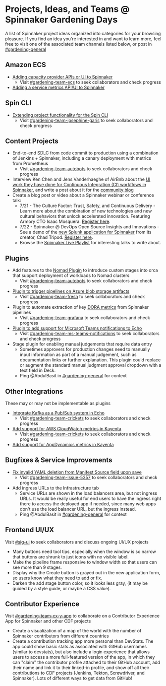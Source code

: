 # Projects, Ideas, and Teams @ Spinnaker Gardening Days

A list of Spinnaker project ideas organized into categories for your browsing pleasure. If you find an idea you're interested in and want to learn more, feel free to visit one of the associated team channels listed below, or post in [#gardening-general](https://spinnakerteam.slack.com/archives/CV4A90DPF)

## Amazon ECS
- [Adding capacity provider APIs or UI to Spinnaker](https://github.com/spinnaker/spinnaker/issues/5400#issuecomment-657258812)
  - Visit [#gardening-team-ecs](https://spinnakerteam.slack.com/archives/C017W527480) to seek collaborators and check progress
- [Adding a service metrics API/UI to Spinnaker](https://github.com/spinnaker/spinnaker/issues/5605#issuecomment-656920886)

## Spin CLI
- [Extending project functionality for the Spin CLI](https://trello.com/b/TZEErakm/extending-project-functionality-for-the-spin-cli)
  - Visit [#gardening-team-josephine-garis](https://spinnakerteam.slack.com/archives/C016P8K15AB) to seek collaborators and check progress

## Content Projects
- End-to-end SDLC from code commit to production using a combination of Jenkins + Spinnaker, including a canary deployment with metrics from Prometheus
  - Visit [#gardening-team-autobots](https://spinnakerteam.slack.com/archives/C016YHBQQLE) to seek collaborators and check progress
- Interview Ken Chen and Jens Vanderhaeghe of AirBnb about the [UI work they have done for Continuous Integration (CI) workflows in Spinnaker](https://spinnakerteam.slack.com/archives/CH3FMKA3U/p1591653051069400), and write a post about it for the [community blog](https://blog.spinnaker.io/)
- Create a blog post or video about a Spinnaker webinar or conference talk:
  - 7/21 - The Culture Factor: Trust, Safety, and Continuous Delivery - Learn more about the combination of new technologies and new cultural behaviors that unlock accelerated innovation. Featuring Armory CTO Isaac Mosquera. [Register here](https://cd.foundation/webinars/).
  - 7/22 - Spinnaker @ DevOps Open Source Insights and Innovations - See a demo of the [new Splunk application for Spinnaker](https://splunkbase.splunk.com/app/5135/) from its creator, Chad Tripod. [Register here](https://events.splunk.com/OpenSource22072020?utm_campaign=Global_FY21Q2_Glbl_Armory_OnlineEvnt_AppDev_EN_VirtEvnt_PromoE_Jun20&utm_content=Open%20Source%20Insights).
  - Browse the [Spinnaker.Live Playlist](https://www.youtube.com/playlist?list=PL4yLrwUObNkvO80Bjln8_DJXxQNSYrtEs) for interesting talks to write about.

## Plugins
- Add features to the [Nomad Plugin](https://github.com/hashicorp/nomad-spinnaker) to introduce custom stages into orca that support deployment of workloads to Nomad clusters
  - Visit [#gardening-team-autobots](https://spinnakerteam.slack.com/archives/C017JTAGGKB) to seek collaborators and check progress
- [Plugin to trigger pipelines on Azure blob storage artifacts](https://github.com/spinnaker/spinnaker/issues/3776)
  - Visit [#gardening-team-fresh](https://spinnakerteam.slack.com/archives/C017CF13A5A) to seek collaborators and check progress
- Plugin to automate extraction of key [DORA metrics](https://stelligent.com/2018/12/21/measuring-devops-success-with-four-key-metrics/) from Spinnaker pipelines
  - Visit [#gardening-team-grafana](https://spinnakerteam.slack.com/archives/C0180H97T9N) to seek collaborators and check progress
- [Plugin to add support for Microsoft Teams notifications to Echo](https://github.com/spinnaker/spinnaker/issues/5826)
  - Visit [#gardening-team-ms-teams-notifications](https://spinnakerteam.slack.com/archives/C0174Q285L6) to seek collaborators and check progress
- Stage plugin for enabling manual judgements that require data entry 
  - Sometimes approvers for production changes need to manually input information as part of a manual judgement, such as documentation links or further explanation. This plugin could replace or augment the standard manual judgment approval dropdown with a text field in Deck.
  - Ping @AbdulBasit in [#gardening-general](https://spinnakerteam.slack.com/archives/CV4A90DPF) for context

## Other Integrations
These may or may not be implementable as plugins
- [Integrate Kafka as a Pub/Sub system in Echo](https://github.com/spinnaker/spinnaker/issues/2117)
  - Visit [#gardening-team-crickets](https://spinnakerteam.slack.com/archives/C017489TB8B) to seek collaborators and check progress
- [Add support for AWS CloudWatch metrics in Kayenta](https://github.com/spinnaker/spinnaker/issues/5888)
  - Visit [#gardening-team-crickets](https://spinnakerteam.slack.com/archives/C017489TB8B) to seek collaborators and check progress
- [Add support for AppDynamics metrics in Kayenta](https://github.com/spinnaker/kayenta/issues/770)

## Bugfixes & Service Improvements
- [Fix invalid YAML deletion from Manifest Source field upon save](https://github.com/spinnaker/spinnaker/issues/5357)
  - Visit [#gardening-team-issue-5357](https://spinnakerteam.slack.com/archives/C011ALS3F41) to seek collaborators and check progress
- Add ingress URLs to the Infrastructure tab
  - Service URLs are shown in the load balancers area, but not ingress URLs. It would be really useful for end users to have the ingress right there to access the deployed app if needed, since many web apps don't use the load balancer URL, but the ingress instead.
  - Ping @AbdulBasit in [#gardening-general](https://spinnakerteam.slack.com/archives/CV4A90DPF) for context
  
## Frontend UI/UX
Visit [#sig-ui](https://spinnakerteam.slack.com/archives/CH3FMKA3U) to seek collaborators and discuss ongoing UI/UX projects 

- Many buttons need tool tips, especially when the window is so narrow that buttons are shrunk to just icons with no visible label.
- Make the pipeline frame responsive to window width so that users can see more than 9 stages.
- Display why the Create button is grayed out in the new application form, so users know what they need to add or fix.
- Darken the add stage button color, so it looks less gray, (it may be guided by a style guide, or maybe a CSS value).

## Contributor Experience
Visit [#gardening-team-cx-y-app](https://spinnakerteam.slack.com/archives/C017F5E0RL3) to collaborate on a Contributor Experience App for Spinnaker and other CDF projects

- Create a visualization of a map of the world with the number of Spinnaker contributors from different countries
- Create a contribution tracking app more personal than DevStats. The app could show basic stats as associated with GitHub usernames (similar to devstats), but also include a login experience that allows users to access a more full-featured version of the app, in which they can "claim" the contributor profile attached to their GitHub account, add their name and link it to their linked-in profile, and show off all their contributions to CDF projects (Jenkins, Tekton, Screwdriver, and Spinnaker). Lots of different ways to get data from GitHub!



